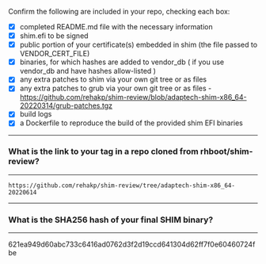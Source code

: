 Confirm the following are included in your repo, checking each box:

 - [x] completed README.md file with the necessary information
 - [x] shim.efi to be signed
 - [x] public portion of your certificate(s) embedded in shim (the file passed to VENDOR_CERT_FILE)
 - [x] binaries, for which hashes are added to vendor_db ( if you use vendor_db and have hashes allow-listed )
 - [x] any extra patches to shim via your own git tree or as files
 - [x] any extra patches to grub via your own git tree or as files - https://github.com/rehakp/shim-review/blob/adaptech-shim-x86_64-20220314/grub-patches.tgz
 - [x] build logs
 - [x] a Dockerfile to reproduce the build of the provided shim EFI binaries

-------------------------------------------------------------------------------
### What is the link to your tag in a repo cloned from rhboot/shim-review?
-------------------------------------------------------------------------------
`https://github.com/rehakp/shim-review/tree/adaptech-shim-x86_64-20220614`

-------------------------------------------------------------------------------
### What is the SHA256 hash of your final SHIM binary?
-------------------------------------------------------------------------------
621ea949d60abc733c6416ad0762d3f2d19ccd641304d62ff7f0e60460724fbe
